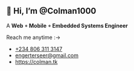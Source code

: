## 👋 Hi, I’m @Colman1000

A **Web ∘ Mobile ∘ Embedded Systems Engineer**

Reach me anytime :->

* [+234 806 311 3147](tel:+2348063113147)
* engerterseer@gmail.com
* https://colman.tk
